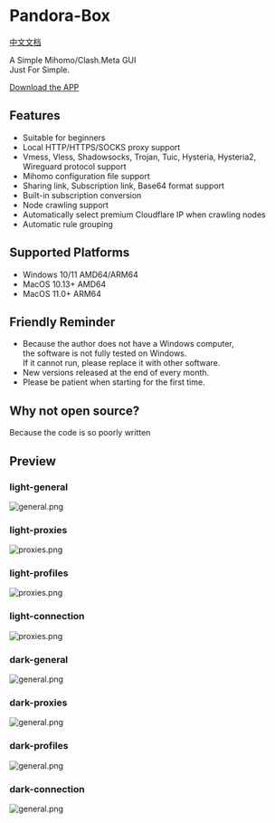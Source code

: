 # Pandora-Box
[中文文档](https://github.com/snakem982/Pandora-Box/blob/main/README-CN.md)

A Simple Mihomo/Clash.Meta GUI
<br>
Just For Simple.

[Download the APP](https://github.com/snakem982/Pandora-Box/releases)


## Features

- Suitable for beginners
- Local HTTP/HTTPS/SOCKS proxy support
- Vmess, Vless, Shadowsocks, Trojan, Tuic, Hysteria, Hysteria2, Wireguard protocol support
- Mihomo configuration file support
- Sharing link, Subscription link, Base64 format support
- Built-in subscription conversion
- Node crawling support
- Automatically select premium Cloudflare IP when crawling nodes
- Automatic rule grouping

##  Supported Platforms
- Windows 10/11 AMD64/ARM64
- MacOS 10.13+ AMD64
- MacOS 11.0+ ARM64

## Friendly Reminder
- Because the author does not have a Windows computer, <br>the software is not fully tested on Windows. <br>If it cannot run, please replace it with other software.
- New versions released at the end of every month.
- Please be patient when starting for the first time.

## Why not open source?
Because the code is so poorly written

## Preview
### light-general
![general.png](img%2F1.png)
### light-proxies
![proxies.png](img%2F2.png)
### light-profiles
![proxies.png](img%2F3.png)
### light-connection
![proxies.png](img%2F4.png)
### dark-general
![general.png](img%2Fdark1.png)
### dark-proxies
![general.png](img%2Fdark2.png)
### dark-profiles
![general.png](img%2Fdark3.png)
### dark-connection
![general.png](img%2Fdark4.png)
